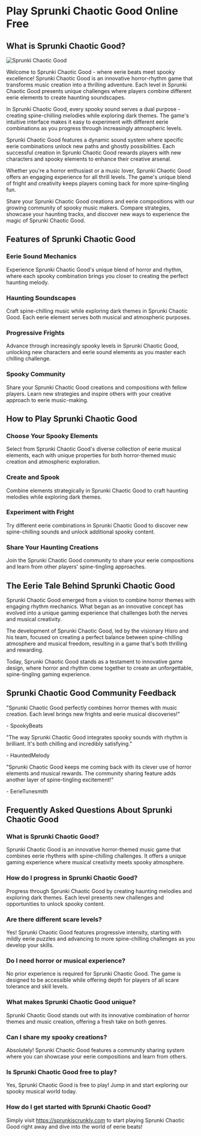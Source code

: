 # Play Sprunki Chaotic Good Online Free

## What is Sprunki Chaotic Good?

![Sprunki Chaotic Good](https://s.sprunkiscrunkly.com/raw-games/sprunki-chaotic-good/sprunki-chaotic-good.png "Sprunki Chaotic Good")

Welcome to Sprunki Chaotic Good - where eerie beats meet spooky excellence! Sprunki Chaotic Good is an innovative horror-rhythm game that transforms music creation into a thrilling adventure. Each level in Sprunki Chaotic Good presents unique challenges where players combine different eerie elements to create haunting soundscapes.

In Sprunki Chaotic Good, every spooky sound serves a dual purpose - creating spine-chilling melodies while exploring dark themes. The game's intuitive interface makes it easy to experiment with different eerie combinations as you progress through increasingly atmospheric levels.

Sprunki Chaotic Good features a dynamic sound system where specific eerie combinations unlock new paths and ghostly possibilities. Each successful creation in Sprunki Chaotic Good rewards players with new characters and spooky elements to enhance their creative arsenal.

Whether you're a horror enthusiast or a music lover, Sprunki Chaotic Good offers an engaging experience for all thrill levels. The game's unique blend of fright and creativity keeps players coming back for more spine-tingling fun.

Share your Sprunki Chaotic Good creations and eerie compositions with our growing community of spooky music makers. Compare strategies, showcase your haunting tracks, and discover new ways to experience the magic of Sprunki Chaotic Good.

## Features of Sprunki Chaotic Good

### Eerie Sound Mechanics

Experience Sprunki Chaotic Good's unique blend of horror and rhythm, where each spooky combination brings you closer to creating the perfect haunting melody.

### Haunting Soundscapes

Craft spine-chilling music while exploring dark themes in Sprunki Chaotic Good. Each eerie element serves both musical and atmospheric purposes.

### Progressive Frights

Advance through increasingly spooky levels in Sprunki Chaotic Good, unlocking new characters and eerie sound elements as you master each chilling challenge.

### Spooky Community

Share your Sprunki Chaotic Good creations and compositions with fellow players. Learn new strategies and inspire others with your creative approach to eerie music-making.

## How to Play Sprunki Chaotic Good

### Choose Your Spooky Elements

Select from Sprunki Chaotic Good's diverse collection of eerie musical elements, each with unique properties for both horror-themed music creation and atmospheric exploration.

### Create and Spook

Combine elements strategically in Sprunki Chaotic Good to craft haunting melodies while exploring dark themes.

### Experiment with Fright

Try different eerie combinations in Sprunki Chaotic Good to discover new spine-chilling sounds and unlock additional spooky content.

### Share Your Haunting Creations

Join the Sprunki Chaotic Good community to share your eerie compositions and learn from other players' spine-tingling approaches.

## The Eerie Tale Behind Sprunki Chaotic Good

Sprunki Chaotic Good emerged from a vision to combine horror themes with engaging rhythm mechanics. What began as an innovative concept has evolved into a unique gaming experience that challenges both the nerves and musical creativity.

The development of Sprunki Chaotic Good, led by the visionary Hisro and his team, focused on creating a perfect balance between spine-chilling atmosphere and musical freedom, resulting in a game that's both thrilling and rewarding.

Today, Sprunki Chaotic Good stands as a testament to innovative game design, where horror and rhythm come together to create an unforgettable, spine-tingling gaming experience.

## Sprunki Chaotic Good Community Feedback

"Sprunki Chaotic Good perfectly combines horror themes with music creation. Each level brings new frights and eerie musical discoveries!"

\- SpookyBeats

"The way Sprunki Chaotic Good integrates spooky sounds with rhythm is brilliant. It's both chilling and incredibly satisfying."

\- HauntedMelody

"Sprunki Chaotic Good keeps me coming back with its clever use of horror elements and musical rewards. The community sharing feature adds another layer of spine-tingling excitement!"

\- EerieTunesmith

## Frequently Asked Questions About Sprunki Chaotic Good

### What is Sprunki Chaotic Good?

Sprunki Chaotic Good is an innovative horror-themed music game that combines eerie rhythms with spine-chilling challenges. It offers a unique gaming experience where musical creativity meets spooky atmosphere.

### How do I progress in Sprunki Chaotic Good?

Progress through Sprunki Chaotic Good by creating haunting melodies and exploring dark themes. Each level presents new challenges and opportunities to unlock spooky content.

### Are there different scare levels?

Yes! Sprunki Chaotic Good features progressive intensity, starting with mildly eerie puzzles and advancing to more spine-chilling challenges as you develop your skills.

### Do I need horror or musical experience?

No prior experience is required for Sprunki Chaotic Good. The game is designed to be accessible while offering depth for players of all scare tolerance and skill levels.

### What makes Sprunki Chaotic Good unique?

Sprunki Chaotic Good stands out with its innovative combination of horror themes and music creation, offering a fresh take on both genres.

### Can I share my spooky creations?

Absolutely! Sprunki Chaotic Good features a community sharing system where you can showcase your eerie compositions and learn from others.

### Is Sprunki Chaotic Good free to play?

Yes, Sprunki Chaotic Good is free to play! Jump in and start exploring our spooky musical world today.

### How do I get started with Sprunki Chaotic Good?

Simply visit https://sprunkiscrunkly.com to start playing Sprunki Chaotic Good right away and dive into the world of eerie beats!
